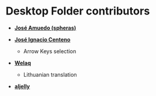 # Desktop Folder contributors

* **[José Amuedo (spheras)](https://github.com/spheras)**

* **[José Ignacio Centeno](https://github.com/jica)**
  * Arrow Keys selection
 
* **[Welaq](https://github.com/welaq)**
  * Lithuanian translation
 
* **[aljelly](https://github.com/aljelly)**
